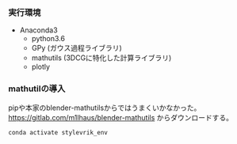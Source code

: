 ### 実行環境

- Anaconda3
    - python3.6
    - GPy (ガウス過程ライブラリ)
    - mathutils (3DCGに特化した計算ライブラリ)
    - plotly


### mathutilの導入

pipや本家のblender-mathutilsからではうまくいかなかった。
https://gitlab.com/m1lhaus/blender-mathutils からダウンロードする。

```conda activate stylevrik_env```
